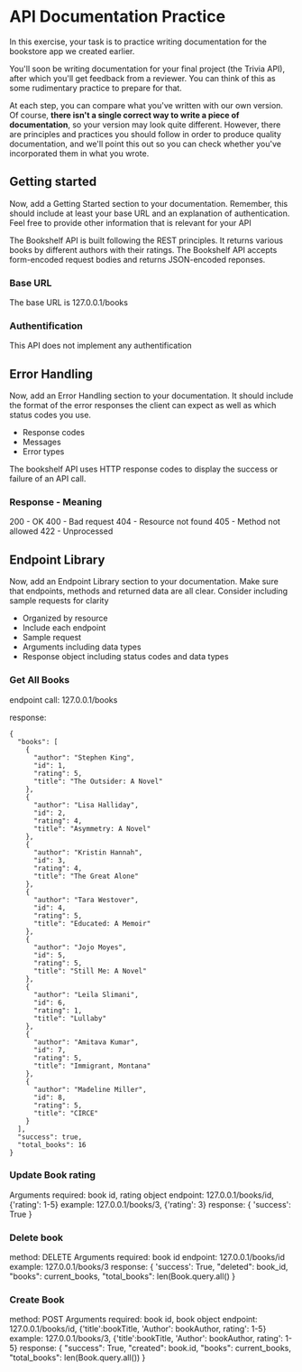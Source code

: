 # API Documentation Practice
In this exercise, your task is to practice writing documentation for the bookstore app we created earlier.

You'll soon be writing documentation for your final project (the Trivia API), after which you'll get feedback from a reviewer. You can think of this as some rudimentary practice to prepare for that.

At each step, you can compare what you've written with our own version. Of course, **there isn't a single correct way to write a piece of documentation**, so your version may look quite different. However, there are principles and practices you should follow in order to produce quality documentation, and we'll point this out so you can check whether you've incorporated them in what you wrote.

## Getting started
Now, add a Getting Started section to your documentation. Remember, this should include at least your base URL and an explanation of authentication. Feel free to provide other information that is relevant for your API

The Bookshelf API is built following the REST principles. It returns various books by different authors with their ratings. The Bookshelf API accepts form-encoded request bodies and returns JSON-encoded reponses. 

### Base URL
The base URL is 127.0.0.1/books

### Authentification
This API does not implement any authentification

## Error Handling
Now, add an Error Handling section to your documentation. It should include the format of the error responses the client can expect as well as which status codes you use.
- Response codes
- Messages
- Error types

The bookshelf API uses HTTP response codes to display the success or failure of an API call. 

### Response - Meaning
200 - OK
400 - Bad request
404 - Resource not found
405 - Method not allowed
422 - Unprocessed

## Endpoint Library
Now, add an Endpoint Library section to your documentation. Make sure that endpoints, methods and returned data are all clear. Consider including sample requests for clarity

- Organized by resource
- Include each endpoint
- Sample request 
- Arguments including data types
- Response object including status codes and data types 

### Get All Books
endpoint call: 127.0.0.1/books


response: 
```
{
  "books": [
    {
      "author": "Stephen King",
      "id": 1,
      "rating": 5,
      "title": "The Outsider: A Novel"
    },
    {
      "author": "Lisa Halliday",
      "id": 2,
      "rating": 4,
      "title": "Asymmetry: A Novel"
    },
    {
      "author": "Kristin Hannah",
      "id": 3,
      "rating": 4,
      "title": "The Great Alone"
    },
    {
      "author": "Tara Westover",
      "id": 4,
      "rating": 5,
      "title": "Educated: A Memoir"
    },
    {
      "author": "Jojo Moyes",
      "id": 5,
      "rating": 5,
      "title": "Still Me: A Novel"
    },
    {
      "author": "Leila Slimani",
      "id": 6,
      "rating": 1,
      "title": "Lullaby"
    },
    {
      "author": "Amitava Kumar",
      "id": 7,
      "rating": 5,
      "title": "Immigrant, Montana"
    },
    {
      "author": "Madeline Miller",
      "id": 8,
      "rating": 5,
      "title": "CIRCE"
    }
  ],
  "success": true,
  "total_books": 16
}
```
### Update Book rating

Arguments required: book id, rating object
endpoint: 127.0.0.1/books/id, {'rating': 1-5}
example: 127.0.0.1/books/3, {'rating': 3}
response: {
    'success': True
}

### Delete book
method: DELETE
Arguments required: book id
endpoint: 127.0.0.1/books/id
example: 127.0.0.1/books/3
response: {
    'success': True,
    "deleted": book_id,
    "books": current_books,
    "total_books": len(Book.query.all()
}


### Create Book
method: POST
Arguments required: book id, book object
endpoint: 127.0.0.1/books/id, {'title':bookTitle, 'Author': bookAuthor, rating': 1-5}
example: 127.0.0.1/books/3, {'title':bookTitle, 'Author': bookAuthor, rating': 1-5}
response: {
        "success": True,
        "created": book.id,
        "books": current_books,
        "total_books": len(Book.query.all())
}
